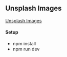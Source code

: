 ## Unsplash Images

[Unsplash Images](https://ashlynz-unsplash-images.netlify.app)

#### Setup

- npm install
- npm run dev
